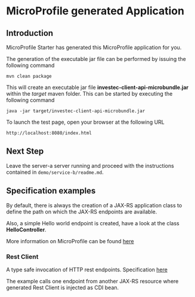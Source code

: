# MicroProfile generated Application

## Introduction

MicroProfile Starter has generated this MicroProfile application for you.

The generation of the executable jar file can be performed by issuing the following command

    mvn clean package

This will create an executable jar file **investec-client-api-microbundle.jar** within the _target_ maven folder. This
can be started by executing the following command

    java -jar target/investec-client-api-microbundle.jar

To launch the test page, open your browser at the following URL

    http://localhost:8080/index.html  

## Next Step

Leave the server-a server running and proceed with the instructions contained in `demo/service-b/readme.md`.

## Specification examples

By default, there is always the creation of a JAX-RS application class to define the path on which the JAX-RS endpoints
are available.

Also, a simple Hello world endpoint is created, have a look at the class **HelloController**.

More information on MicroProfile can be found [here](https://microprofile.io/)

### Rest Client

A type safe invocation of HTTP rest endpoints.
Specification [here](https://microprofile.io/project/eclipse/microprofile-rest-client)

The example calls one endpoint from another JAX-RS resource where generated Rest Client is injected as CDI bean.



